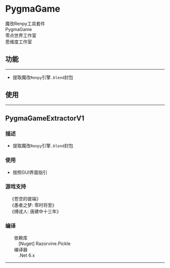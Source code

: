 # PygmaGame

魔改Renpy工具套件<br>
PygmaGame<br>
零点世界工作室<br> 
思维度工作室<br>
## 功能
---
* 提取魔改`Renpy`引擎`.blend`封包

## 使用
---

## PygmaGameExtractorV1
### 描述
* 提取魔改`Renpy`引擎`.blend`封包
### 使用
* 按照GUI界面指引
### 游戏支持
&emsp;《苍空的彼端》<br>
&emsp;《愚者之梦: 零时将至》<br>
&emsp;《缚戎人: 唐建中十三年》<br>
### 编译
&emsp;&emsp;依赖库<br>
&emsp;&emsp;&emsp;\[Nuget\] Razorvine.Pickle<br>
&emsp;&emsp;编译器<br>
&emsp;&emsp;&emsp;.Net 6.x<br>

---
